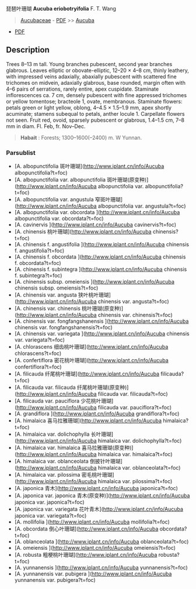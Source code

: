 琵琶叶珊瑚 **Aucuba eriobotryifolia** F. T. Wang

> [Aucubaceae](http://www.iplant.cn/info/Aucubaceae?t=foc) - [PDF](http://www.iplant.cn/foc/pdf/Aucubaceae.pdf) >> [Aucuba](http://www.iplant.cn/info/Aucuba?t=foc)
 - [PDF](http://www.iplant.cn/foc/pdf/Aucuba.pdf)

## Description

Trees 8–13 m tall. Young branches pubescent, second year branches glabrous. Leaves elliptic or obovate-elliptic, 12–20 × 4–8 cm, thinly leathery, with impressed veins adaxially, abaxially pubescent with scattered fine trichomes on midvein, adaxially glabrous, base rounded, margin often with 4–6 pairs of serrations, rarely entire, apex cuspidate. Staminate inflorescences ca. 7 cm, densely pubescent with fine appressed trichomes or yellow tomentose; bracteole 1, ovate, membranous. Staminate flowers: petals green or light yellow, oblong, 4–4.5 × 1.5–1.9 mm, apex shortly acuminate; stamens subequal to petals, anther locule 1. Carpellate flowers not seen. Fruit red, ovoid, sparsely pubescent or glabrous, 1.4–1.5 cm, 7–8 mm in diam. Fl. Feb, fr. Nov–Dec.


> **Habait** : 
> Forests; 1300–1600(–2400) m. W Yunnan.

### Parsublist

* [A.  albopunctifolia  斑叶珊瑚](http://www.iplant.cn/info/Aucuba albopunctifolia?t=foc)
* [A.  albopunctifolia var. albopunctifolia  斑叶珊瑚(原变种)](http://www.iplant.cn/info/Aucuba albopunctifolia var. albopunctifolia?t=foc)
* [A.  albopunctifolia var. angustula  窄斑叶珊瑚](http://www.iplant.cn/info/Aucuba albopunctifolia var. angustula?t=foc)
* [A.  albopunctifolia var. obcordata  ](http://www.iplant.cn/info/Aucuba albopunctifolia var. obcordata?t=foc)
* [A.  cavinervis  ](http://www.iplant.cn/info/Aucuba cavinervis?t=foc)
* [A.  chinensis  桃叶珊瑚](http://www.iplant.cn/info/Aucuba chinensis?t=foc)
* [A.  chinensis f. angustifolia  ](http://www.iplant.cn/info/Aucuba chinensis f. angustifolia?t=foc)
* [A.  chinensis f. obcordata  ](http://www.iplant.cn/info/Aucuba chinensis f. obcordata?t=foc)
* [A.  chinensis f. subintegra  ](http://www.iplant.cn/info/Aucuba chinensis f. subintegra?t=foc)
* [A.  chinensis subsp. omeiensis  ](http://www.iplant.cn/info/Aucuba chinensis subsp. omeiensis?t=foc)
* [A.  chinensis var. angusta  狭叶桃叶珊瑚](http://www.iplant.cn/info/Aucuba chinensis var. angusta?t=foc)
* [A.  chinensis var. chinensis  桃叶珊瑚(原变种)](http://www.iplant.cn/info/Aucuba chinensis var. chinensis?t=foc)
* [A.  chinensis var. fongfangshanensis  ](http://www.iplant.cn/info/Aucuba chinensis var. fongfangshanensis?t=foc)
* [A.  chinensis var. variegata  ](http://www.iplant.cn/info/Aucuba chinensis var. variegata?t=foc)
* [A.  chlorascens  细齿桃叶珊瑚](http://www.iplant.cn/info/Aucuba chlorascens?t=foc)
* [A.  confertiflora  密花桃叶珊瑚](http://www.iplant.cn/info/Aucuba confertiflora?t=foc)
* [A.  filicauda  纤尾桃叶珊瑚](http://www.iplant.cn/info/Aucuba filicauda?t=foc)
* [A.  filicauda var. filicauda  纤尾桃叶珊瑚(原变种)](http://www.iplant.cn/info/Aucuba filicauda var. filicauda?t=foc)
* [A.  filicauda var. pauciflora  少花桃叶珊瑚](http://www.iplant.cn/info/Aucuba filicauda var. pauciflora?t=foc)
* [A.  grandiflora  ](http://www.iplant.cn/info/Aucuba grandiflora?t=foc)
* [A.  himalaica  喜马拉雅珊瑚](http://www.iplant.cn/info/Aucuba himalaica?t=foc)
* [A.  himalaica var. dolichophylla  长叶珊瑚](http://www.iplant.cn/info/Aucuba himalaica var. dolichophylla?t=foc)
* [A.  himalaica var. himalaica  喜马拉雅珊瑚(原变种)](http://www.iplant.cn/info/Aucuba himalaica var. himalaica?t=foc)
* [A.  himalaica var. oblanceolata  倒披针叶珊瑚](http://www.iplant.cn/info/Aucuba himalaica var. oblanceolata?t=foc)
* [A.  himalaica var. pilossima  密毛桃叶珊瑚](http://www.iplant.cn/info/Aucuba himalaica var. pilossima?t=foc)
* [A.  japonica  青木](http://www.iplant.cn/info/Aucuba japonica?t=foc)
* [A.  japonica var. japonica  青木(原变种)](http://www.iplant.cn/info/Aucuba japonica var. japonica?t=foc)
* [A.  japonica var. variegata  花叶青木](http://www.iplant.cn/info/Aucuba japonica var. variegata?t=foc)
* [A.  mollifolia  ](http://www.iplant.cn/info/Aucuba mollifolia?t=foc)
* [A.  obcordata  倒心叶珊瑚](http://www.iplant.cn/info/Aucuba obcordata?t=foc)
* [A.  oblanceolata  ](http://www.iplant.cn/info/Aucuba oblanceolata?t=foc)
* [A.  omeiensis  ](http://www.iplant.cn/info/Aucuba omeiensis?t=foc)
* [A.  robusta  粗梗桃叶珊瑚](http://www.iplant.cn/info/Aucuba robusta?t=foc)
* [A.  yunnanensis  ](http://www.iplant.cn/info/Aucuba yunnanensis?t=foc)
* [A.  yunnanensis var. pubigera  ](http://www.iplant.cn/info/Aucuba yunnanensis var. pubigera?t=foc)
